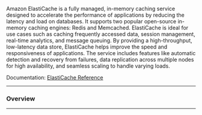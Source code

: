 Amazon ElastiCache is a fully managed, in-memory caching service designed to accelerate the performance of applications by reducing the latency and load on databases. It supports two popular open-source in-memory caching engines: Redis and Memcached. ElastiCache is ideal for use cases such as caching frequently accessed data, session management, real-time analytics, and message queuing. By providing a high-throughput, low-latency data store, ElastiCache helps improve the speed and responsiveness of applications. The service includes features like automatic detection and recovery from failures, data replication across multiple nodes for high availability, and seamless scaling to handle varying loads.

Documentation: [ElastiCache Reference](https://aws.amazon.com/elasticache/)
___
### Overview

___